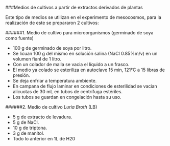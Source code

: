 ###Medios de cultivos a partir de extractos derivados de plantas

Este tipo de medios se utilizan en el experimento de mesocosmos, para la realización de este se prepararon 2 cultivos:

######1. Medio de cultivo para microorganismos (germinado de soya como fuente)
- 100 g de germinado de soya por litro.
- Se licuan 100 g del mismo en solución salina (NaCl 0.85%m/v) en un volumen fianl de 1 litro.
- Con un colador de malla se vacia el líquido a un frasco.
- El medio ya colado se esteriliza en autoclave 15 min, 121°C a 15 libras de presión.
- Se deja enfriar a temperatura ambiente.
- En campana de flujo laminar en condiciones de esterilidad se vacian alícuotas de 30 mL en tubos de centrífuga estériles.
- Los tubos se guardan en congelación hasta su uso.

######2. Medio de cultivo _Luria Broth_ (LB)
- 5 g de extracto de levadura.
- 5 g de NaCl.
- 10 g de triptona.
- 3 g de manitol.
- Todo lo anterior en 1L de H20


